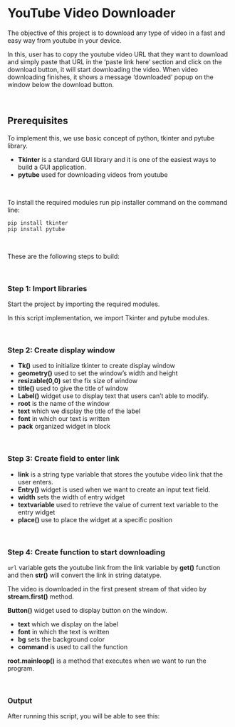 # YouTube Video Downloader

The objective of this project is to download any type of video in a fast and easy way from youtube in your device.

In this, user has to copy the youtube video URL that they want to download and simply paste that URL in the ‘paste link here’ section and click on the download button, it will start downloading the video. When video downloading finishes, it shows a message ‘downloaded’ popup on the window below the download button.

</br>

## Prerequisites

To implement this, we use basic concept of python, tkinter and pytube library.

- **Tkinter** is a standard GUI library and it is one of the easiest ways to build a GUI application.
- **pytube** used for downloading videos from youtube

</br>

To install the required modules run pip installer command on the command line:

```
pip install tkinter
pip install pytube
```

</br>

These are the following steps to build:

</br>

### Step 1: Import libraries

Start the project by importing the required modules.

In this script implementation, we import Tkinter and pytube modules.

</br>

### Step 2: Create display window

- **Tk()** used to initialize tkinter to create display window
- **geometry()** used to set the window’s width and height
- **resizable(0,0)** set the fix size of window
- **title()** used to give the title of window
- **Label()** widget use to display text that users can’t able to modify.
- **root** is the name of the window
- **text** which we display the title of the label
- **font** in which our text is written
- **pack** organized widget in block

</br>

### Step 3: Create field to enter link

- **link** is a string type variable that stores the youtube video link that the user enters.
- **Entry()** widget is used when we want to create an input text field.
- **width** sets the width of entry widget
- **textvariable** used to retrieve the value of current text variable to the entry widget
- **place()** use to place the widget at a specific position

</br>

### Step 4: Create function to start downloading

`url` variable gets the youtube link from the link variable by **get()** function and then **str()** will convert the link in string datatype.

The video is downloaded in the first present stream of that video by **stream.first()** method.

**Button()** widget used to display button on the window.

- **text** which we display on the label
- **font** in which the text is written
- **bg** sets the background color
- **command** is used to call the function

**root.mainloop()** is a method that executes when we want to run the program.

</br>

### Output

After running this script, you will be able to see this:

</br>
